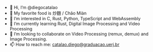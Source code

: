 - 👋 Hi, I’m @diegocatalao
- 🍝 My favorite food is 炒麵 / Chǎo Miàn
- 👀 I’m interested in C, Rust, Python, TypeScript and WebAssembly
- 🌱 I’m currently learning Rust, Digital Image Processing and Video Processing
- 💞️ I’m looking to collaborate on Video Processing (remux, demux) and Image Processing.
- 📫 How to reach me: catalao.diego@graduacao.uerj.br
